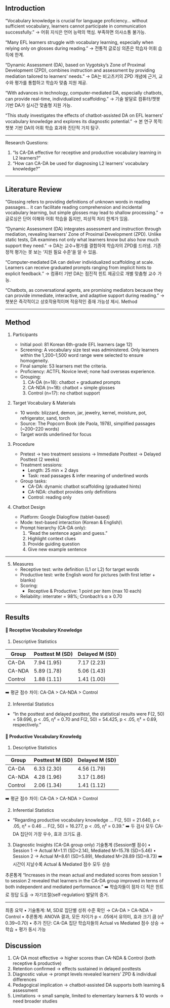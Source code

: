 ## Introduction 
“Vocabulary knowledge is crucial for language proficiency… without sufficient vocabulary, learners cannot participate in communication successfully.”
→ 어휘 지식은 언어 능력의 핵심. 부족하면 의사소통 불가능.

“Many EFL learners struggle with vocabulary learning, especially when relying only on glosses during reading.”
→ 전통적 글로싱 의존은 학습자 어휘 습득에 한계.

“Dynamic Assessment (DA), based on Vygotsky’s Zone of Proximal Development (ZPD), combines instruction and assessment by providing mediation tailored to learners’ needs.”
→ DA는 비고츠키의 ZPD 개념에 근거, 교수와 평가를 통합하고 학습자 맞춤 지원 제공.

“With advances in technology, computer-mediated DA, especially chatbots, can provide real-time, individualized scaffolding.”
→ 기술 발달로 컴퓨터/챗봇 기반 DA가 실시간 맞춤형 지원 가능.

“This study investigates the effects of chatbot-assisted DA on EFL learners’ vocabulary knowledge and explores its diagnostic potential.”
→ 본 연구 목적: 챗봇 기반 DA의 어휘 학습 효과와 진단적 가치 탐구.

----------
Research Questions:
1. “Is CA-DA effective for receptive and productive vocabulary learning in L2 learners?”
2. “How can CA-DA be used for diagnosing L2 learners’ vocabulary knowledge?”

--------
## Literature Review 
   
“Glossing refers to providing definitions of unknown words in reading passages… it can facilitate reading comprehension and incidental vocabulary learning, but simple glosses may lead to shallow processing.”
→ 글로싱은 단어 이해와 어휘 학습을 돕지만, 피상적 처리 한계가 있음.

“Dynamic Assessment (DA) integrates assessment and instruction through mediation, revealing learners’ Zone of Proximal Development (ZPD). Unlike static tests, DA examines not only what learners know but also how much support they need.”
→ DA는 교수+평가를 결합하여 학습자의 ZPD를 드러냄. 기존 정적 평가는 못 보는 ‘지원 필요 수준’을 알 수 있음.

“Computer-mediated DA can deliver individualized scaffolding at scale. Learners can receive graduated prompts ranging from implicit hints to explicit feedback.”
→ 컴퓨터 기반 DA는 점진적 힌트 제공으로 개별 맞춤형 교수 가능.

“Chatbots, as conversational agents, are promising mediators because they can provide immediate, interactive, and adaptive support during reading.”
→ 챗봇은 즉각적이고 상호작용적이며 적응적인 중재 가능성 제시.
Method 
________________________________________

## Method
1. Participants
   - Initial pool: 81 Korean 6th-grade EFL learners (age 12)
   - Screening: A vocabulary size test was administered. Only learners within the 1,200–1,500 word range were selected to ensure homogeneity.
   - Final sample: 53 learners met the criteria.
   - Proficiency: ACTFL Novice level; none had overseas experience.
   - Grouping:
     1. CA-DA (n=18): chatbot + graduated prompts
     2. CA-NDA (n=18): chatbot + simple glosses
     3. Control (n=17): no chatbot support

2. Target Vocabulary & Materials
   - 10 words: blizzard, demon, jar, jewelry, kernel, moisture, pot, refrigerator, sand, torch
   - Source: The Popcorn Book (de Paola, 1978), simplified passages (~200–220 words)
   - Target words underlined for focus

3. Procedure
   - Pretest → two treatment sessions → Immediate Posttest → Delayed Posttest (2 weeks)
   - Treatment sessions:
        - Length: 25 min × 2 days
        - Task: read passages & infer meaning of underlined words
   - Group tasks:
        - CA-DA: dynamic chatbot scaffolding (graduated hints)
        - CA-NDA: chatbot provides only definitions
        - Control: reading only

4. Chatbot Design
   - Platform: Google Dialogflow (tablet-based)
   - Mode: text-based interaction (Korean & English)\
   - Prompt hierarchy (CA-DA only):
      1.	“Read the sentence again and guess.”
      2.	Highlight context clues
      3.	Provide guiding question
      4.	Give new example sentence
________________________________________
5. Measures
   - Receptive test: write definition (L1 or L2) for target words
   - Productive test: write English word for pictures (with first letter + blanks)
   - Scoring:
      - Receptive & Productive: 1 point per item (max 10 each)
   - Reliability: interrater = 98%; Cronbach’s α ≥ 0.70
----	
## Results 
#### 🌳 Receptive Vocabulary Knowledge

1. Descriptive Statistics
   
| Group   | Posttest M (SD) | Delayed M (SD) |
|---------|-----------------|----------------|
| CA-DA   | 7.94 (1.95)     | 7.17 (2.23)    |
| CA-NDA  | 5.89 (1.78)     | 5.06 (1.43)    |
| Control | 1.88 (1.11)     | 1.41 (1.00)    |

➡️ 평균 점수 차이: CA-DA > CA-NDA > Control

2. Inferential Statistics
- “In the posttest and delayed posttest, the statistical results were F(2, 50) = 59.696, p < .05, η² = 0.70 and F(2, 50) = 54.425, p < .05, η² = 0.69, respectively.”

#### 🌳 Productive Vocabulary Knowledg

1. Descriptive Statistics
   
| Group   | Posttest M (SD) | Delayed M (SD) |
|---------|-----------------|----------------|
| CA-DA   | 6.33 (2.30)     | 4.56 (1.79)    |
| CA-NDA  | 4.28 (1.96)     | 3.17 (1.86)    |
| Control | 2.06 (1.34)     | 1.41 (1.12)    |

➡️ 평균 점수 차이: CA-DA > CA-NDA > Control

2. Inferential Statistics
- “Regarding productive vocabulary knowledge … F(2, 50) = 21.640, p < .05, η² = 0.46 … F(2, 50) = 16.277, p < .05, η² = 0.39.”
➡️ 두 검사 모두 CA-DA 집단이 가장 우수, 효과 크기도 큼.

3. Diagnostic Insights (CA-DA group only)
기술통계 (Session별 점수)
•	Session 1 → Actual M=1.11 (SD=2.14), Mediated M=15.78 (SD=5.46)
•	Session 2 → Actual M=8.61 (SD=5.89), Mediated M=28.89 (SD=8.73)
➡️ 시간이 지날수록 Actual & Mediated 점수 모두 상승

추론통계 
“Increases in the mean actual and mediated scores from session 1 to session 2 revealed that learners in the CA-DA group improved in terms of both independent and mediated performance.”
➡️ 학습자들이 점차 더 적은 힌트로 정답 도출 → 자기조절(self-regulation) 발달의 증거.

------------
최종 요약
•	기술통계: M, SD로 집단별 성취 수준 확인 → CA-DA > CA-NDA > Control
•	추론통계: ANOVA 결과, 모든 차이가 p < .05에서 유의미, 효과 크기 큼 (η² 0.39~0.70)
•	추가 진단: CA-DA 집단 학습자들의 Actual vs Mediated 점수 상승 → 학습 + 평가 동시 가능


## Discussion
1. CA-DA most effective → higher scores than CA-NDA & Control (both receptive & productive)
2. Retention confirmed → effects sustained in delayed posttests
3. Diagnostic value → prompt levels revealed learners’ ZPD & individual differences
4. Pedagogical implication → chatbot-assisted DA supports both learning & assessment
5. Limitations → small sample, limited to elementary learners & 10 words → need broader studies

